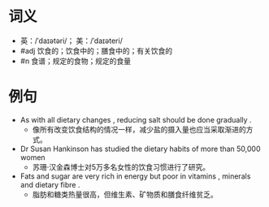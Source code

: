 # 词义
- 英：/ˈdaɪətəri/； 美：/ˈdaɪəteri/
- #adj 饮食的；饮食中的；膳食中的；有关饮食的
- #n 食谱；规定的食物；规定的食量
# 例句
- As with all dietary changes , reducing salt should be done gradually .
	- 像所有改变饮食结构的情况一样，减少盐的摄入量也应当采取渐进的方式。
- Dr Susan Hankinson has studied the dietary habits of more than 50,000 women
	- 苏珊·汉金森博士对5万多名女性的饮食习惯进行了研究。
- Fats and sugar are very rich in energy but poor in vitamins , minerals and dietary fibre .
	- 脂肪和糖类热量很高，但维生素、矿物质和膳食纤维贫乏。
